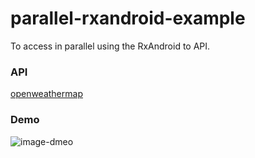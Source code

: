 # parallel-rxandroid-example
To access in parallel using the RxAndroid to API.

### API 
[openweathermap](http://openweathermap.org/)

### Demo
![image-dmeo](http://devalon.biz/content/images/2015/08/test.gif)
